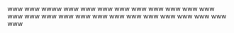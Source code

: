 www
www
wwww
www
www
www
www
www
www
www
www
www
www
www
www
www
www
www
www
www
www
www
www
www
www
www
